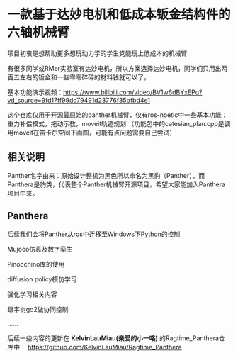 # 一款基于达妙电机和低成本钣金结构件的六轴机械臂

项目初衷是想帮助更多想玩动力学的学生党能玩上低成本的机械臂

有很多同学或RMer实验室有达妙电机，所以方案选择达妙电机，同学们只用出两百五左右的钣金和一些零零碎碎的材料钱就可以了。

基本功能演示视频：https://www.bilibili.com/video/BV1w6dBYxEPu?vd_source=9fd17ff99dc79491d23776f35bfbd4e1

这个仓库仅用于开源最原始的panther机械臂，仅有ros-noetic中一些基本功能：重力补偿模式，拖动示教，moveit轨迹规划
（功能包中的catesian_plan.cpp是调用moveit在笛卡尔空间下画圆，可能有点问题需要自己尝试）

## 相关说明
Panther名字由来：原始设计整机为黑色所以命名为黑豹（Panther），而Panthera是豹类，代表整个Panther机械臂开源项目，希望大家能加入Panthera项目中来。

## Panthera
后续我们会将Panther从ros中迁移至Windows下Python的控制

Mujoco仿真及数字孪生

Pinocchino库的使用

diffusion policy模仿学习

强化学习相关内容

跟宇树go2做协同控制

......

后续一些内容的更新在 **KelvinLauMiau(亲爱的小一咯)** 的Ragtime_Panthera仓库中：
https://github.com/KelvinLauMiau/Ragtime_Panthera

